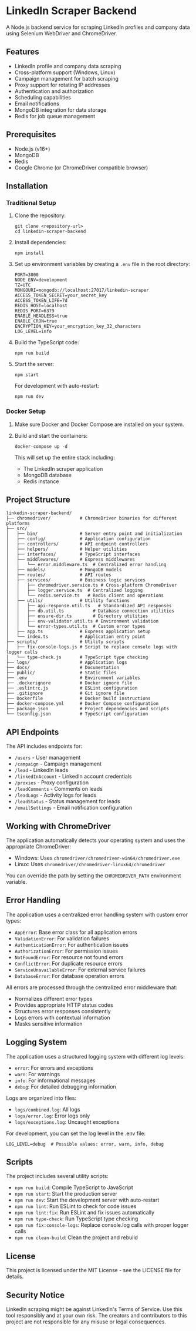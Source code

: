 # LinkedIn Scraper Backend

A Node.js backend service for scraping LinkedIn profiles and company data using Selenium WebDriver and ChromeDriver.

## Features

- LinkedIn profile and company data scraping
- Cross-platform support (Windows, Linux)
- Campaign management for batch scraping
- Proxy support for rotating IP addresses
- Authentication and authorization
- Scheduling capabilities
- Email notifications
- MongoDB integration for data storage
- Redis for job queue management

## Prerequisites

- Node.js (v16+)
- MongoDB
- Redis
- Google Chrome (or ChromeDriver compatible browser)

## Installation

### Traditional Setup

1. Clone the repository:
   ```
   git clone <repository-url>
   cd linkedin-scraper-backend
   ```

2. Install dependencies:
   ```
   npm install
   ```

3. Set up environment variables by creating a `.env` file in the root directory:
   ```
   PORT=3000
   NODE_ENV=development
   TZ=UTC
   MONGOURI=mongodb://localhost:27017/linkedin-scraper
   ACCESS_TOKEN_SECRET=your_secret_key
   ACCESS_TOKEN_LIFE=7d
   REDIS_HOST=localhost
   REDIS_PORT=6379
   ENABLE_HEADLESS=true
   ENABLE_CRON=true
   ENCRYPTION_KEY=your_encryption_key_32_characters
   LOG_LEVEL=info
   ```

4. Build the TypeScript code:
   ```
   npm run build
   ```

5. Start the server:
   ```
   npm start
   ```

   For development with auto-restart:
   ```
   npm run dev
   ```

### Docker Setup

1. Make sure Docker and Docker Compose are installed on your system.

2. Build and start the containers:
   ```
   docker-compose up -d
   ```

   This will set up the entire stack including:
   - The LinkedIn scraper application
   - MongoDB database
   - Redis instance

## Project Structure

```
linkedin-scraper-backend/
├── chromedriver/           # ChromeDriver binaries for different platforms
├── src/
│   ├── bin/                # Server entry point and initialization
│   ├── config/             # Application configuration
│   ├── controllers/        # API endpoint controllers
│   ├── helpers/            # Helper utilities
│   ├── interfaces/         # TypeScript interfaces
│   ├── middlewares/        # Express middlewares
│   │   └── error.middleware.ts  # Centralized error handling
│   ├── models/             # MongoDB models
│   ├── routes/             # API routes
│   ├── services/           # Business logic services
│   │   ├── chromedriver.service.ts # Cross-platform ChromeDriver
│   │   ├── logger.service.ts  # Centralized logging
│   │   └── redis.service.ts   # Redis client and operations
│   ├── utils/              # Utility functions
│   │   ├── api-response.util.ts   # Standardized API responses
│   │   ├── db.util.ts           # Database connection utilities
│   │   ├── ensure-dir.ts        # Directory utilities
│   │   ├── env-validator.util.ts # Environment validation
│   │   └── error-types.util.ts  # Custom error types
│   ├── app.ts              # Express application setup
│   └── index.ts            # Application entry point
├── scripts/                # Utility scripts
│   ├── fix-console-logs.js # Script to replace console logs with logger calls
│   └── type-check.js       # TypeScript type checking
├── logs/                   # Application logs
├── docs/                   # Documentation
├── public/                 # Static files
├── .env                    # Environment variables
├── .dockerignore           # Docker ignore file
├── .eslintrc.js            # ESLint configuration
├── .gitignore              # Git ignore file
├── Dockerfile              # Docker build instructions
├── docker-compose.yml      # Docker Compose configuration
├── package.json            # Project dependencies and scripts
└── tsconfig.json           # TypeScript configuration
```

## API Endpoints

The API includes endpoints for:

- `/users` - User management
- `/campaign` - Campaign management
- `/lead` - LinkedIn leads
- `/linkedInAccount` - LinkedIn account credentials
- `/proxies` - Proxy configuration
- `/leadComments` - Comments on leads
- `/leadLogs` - Activity logs for leads
- `/leadStatus` - Status management for leads
- `/emailSettings` - Email notification configuration

## Working with ChromeDriver

The application automatically detects your operating system and uses the appropriate ChromeDriver:

- Windows: Uses `chromedriver/chromedriver-win64/chromedriver.exe`
- Linux: Uses `chromedriver/chromedriver-linux64/chromedriver`

You can override the path by setting the `CHROMEDRIVER_PATH` environment variable.

## Error Handling

The application uses a centralized error handling system with custom error types:

- `AppError`: Base error class for all application errors
- `ValidationError`: For validation failures
- `AuthenticationError`: For authentication issues
- `AuthorizationError`: For permission issues
- `NotFoundError`: For resource not found errors
- `ConflictError`: For duplicate resource errors
- `ServiceUnavailableError`: For external service failures
- `DatabaseError`: For database operation errors

All errors are processed through the centralized error middleware that:
- Normalizes different error types
- Provides appropriate HTTP status codes
- Structures error responses consistently
- Logs errors with contextual information
- Masks sensitive information

## Logging System

The application uses a structured logging system with different log levels:

- `error`: For errors and exceptions
- `warn`: For warnings
- `info`: For informational messages
- `debug`: For detailed debugging information

Logs are organized into files:
- `logs/combined.log`: All logs
- `logs/error.log`: Error logs only
- `logs/exceptions.log`: Uncaught exceptions

For development, you can set the log level in the .env file:
```
LOG_LEVEL=debug  # Possible values: error, warn, info, debug
```

## Scripts

The project includes several utility scripts:

- `npm run build`: Compile TypeScript to JavaScript
- `npm run start`: Start the production server
- `npm run dev`: Start the development server with auto-restart
- `npm run lint`: Run ESLint to check for code issues
- `npm run lint:fix`: Run ESLint and fix issues automatically
- `npm run type-check`: Run TypeScript type checking
- `npm run fix:console-logs`: Replace console.log calls with proper logger calls
- `npm run clean-build`: Clean the project and rebuild

## License

This project is licensed under the MIT License - see the LICENSE file for details.

## Security Notice

LinkedIn scraping might be against LinkedIn's Terms of Service. Use this tool responsibly and at your own risk. The creators and contributors to this project are not responsible for any misuse or legal consequences.